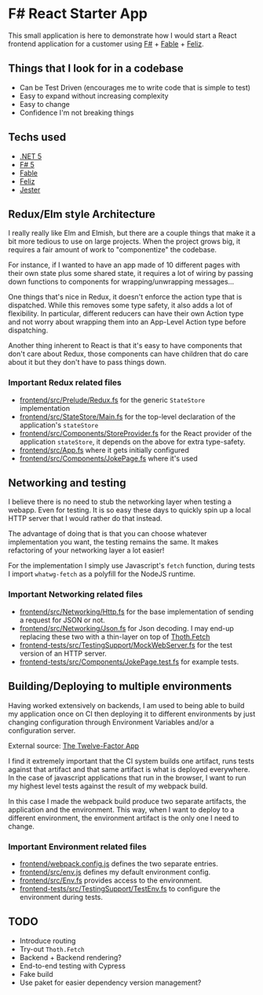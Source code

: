 # F# React Starter App

This small application is here to demonstrate how I would start a React frontend
application for a customer using [F#](https://fsharp.org) + [Fable](https://fable.io) + [Feliz](https://zaid-ajaj.github.io/Feliz/).

## Things that I look for in a codebase

 * Can be Test Driven (encourages me to write code that is simple to test)
 * Easy to expand without increasing complexity
 * Easy to change
 * Confidence I'm not breaking things

## Techs used

 * [.NET 5](https://dotnet.microsoft.com/download)
 * [F# 5](https://fsharp.org)
 * [Fable](https://fable.io)
 * [Feliz](https://zaid-ajaj.github.io/Feliz/)
 * [Jester](https://shmew.github.io/Fable.Jester/)

## Redux/Elm style Architecture

I really really like Elm and Elmish, but there are a couple things 
that make it a bit more tedious to use on large projects.
When the project grows big, it requires a fair amount of work to "componentize" the codebase.

For instance, if I wanted to have an app made of 10 different pages with their own state plus some shared state,
it requires a lot of wiring by passing down functions to components for wrapping/unwrapping messages...

One things that's nice in Redux, it doesn't enforce the action type that is dispatched. While this removes some type safety,
it also adds a lot of flexibility. In particular, different reducers can have their own Action type and not worry about
wrapping them into an App-Level Action type before dispatching.

Another thing inherent to React is that it's easy to have components that don't care about Redux,
those components can have children that do care about it but they don't have to pass things down.

### Important Redux related files

 * [frontend/src/Prelude/Redux.fs](frontend/src/Prelude/Redux.fs) for the generic `StateStore` implementation
 * [frontend/src/StateStore/Main.fs](frontend/src/StateStore/Main.fs) for the top-level declaration of the application's `stateStore`
 * [frontend/src/Components/StoreProvider.fs](frontend/src/Components/StoreProvider.fs) for the React provider of the application `stateStore`, it depends on the above for extra type-safety.
 * [frontend/src/App.fs](frontend/src/App.fs) where it gets initially configured
 * [frontend/src/Components/JokePage.fs](frontend/src/Components/JokePage.fs) where it's used

## Networking and testing

I believe there is no need to stub the networking layer when testing a webapp. Even for testing.
It is so easy these days to quickly spin up a local HTTP server that I would rather do that instead.

The advantage of doing that is that you can choose whatever implementation you want, the testing remains
the same. It makes refactoring of your networking layer a lot easier!

For the implementation I simply use Javascript's `fetch` function,
during tests I import `whatwg-fetch` as a polyfill for the NodeJS runtime.

### Important Networking related files

 * [frontend/src/Networking/Http.fs](frontend/src/Networking/Http.fs) for the base implementation of sending a request for JSON or not.
 * [frontend/src/Networking/Json.fs](frontend/src/Networking/Json.fs) for Json decoding. I may end-up replacing these two with a thin-layer on top of [Thoth.Fetch](https://thoth-org.github.io/Thoth.Fetch/)
 * [frontend-tests/src/TestingSupport/MockWebServer.fs](frontend-tests/src/TestingSupport/MockWebServer.fs) for the test version of an HTTP server.
 * [frontend-tests/src/Components/JokePage.test.fs](frontend-tests/src/Components/JokePage.test.fs) for example tests.

## Building/Deploying to multiple environments

Having worked extensively on backends, I am used to being able to build my application once on CI then deploying
it to different environments by just changing configuration through Environment Variables and/or a configuration server.

External source: [The Twelve-Factor App](https://12factor.net/config)

I find it extremely important that the CI system builds one artifact, runs tests against that artifact
and that same artifact is what is deployed everywhere. In the case of javascript applications that run in the browser,
I want to run my highest level tests against the result of my webpack build.

In this case I made the webpack build produce two separate artifacts, the application and the environment. This way,
when I want to deploy to a different environment, the environment artifact is the only one I need to change.

### Important Environment related files

 * [frontend/webpack.config.js](frontend/webpack.config.js) defines the two separate entries.
 * [frontend/src/env.js](frontend/src/env.js) defines my default environment config.
 * [frontend/src/Env.fs](frontend/src/Env.fs) provides access to the environment.
 * [frontend-tests/src/TestingSupport/TestEnv.fs](frontend-tests/src/TestingSupport/TestEnv.fs) to configure the environment during tests.

## TODO

 * Introduce routing
 * Try-out `Thoth.Fetch`
 * Backend + Backend rendering?
 * End-to-end testing with Cypress
 * Fake build
 * Use paket for easier dependency version management?
